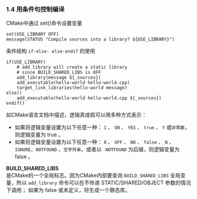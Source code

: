 ### 1.4 用条件句控制编译

CMake中通过 set()命令设置变量
```
set(USE_LIBRARY OFF)
message(STATUS "Compile sources into a library? ${USE_LIBRARY}")
```

条件结构 `if-else- else-endif` 的使用
```
if(USE_LIBRARY)
    # add_library will create a static library
    # since BUILD_SHARED_LIBS is OFF
    add_library(message ${_sources})
    add_executable(hello-world hello-world.cpp)
    target_link_libraries(hello-world message)
else()
    add_executable(hello-world hello-world.cpp ${_sources})
endif()
```

如CMake语言文档中描述，逻辑真或假可以用多种方式表示：
- 如果将逻辑变量设置为以下任意一种： `1` 、 `ON` 、 `YES` 、 `true` 、 `Y` 或`非零数`，则逻辑变量为 true 。
- 如果将逻辑变量设置为以下任意一种： `0` 、 `OFF` 、 `NO` 、 `false` 、 `N` 、 `IGNORE`、`NOTFOUND` 、`空字符串`，或者以 `-NOTFOUND` 为后缀，则逻辑变量为 false 。
  
**BUILD_SHARED_LIBS**   
是CMake的一个全局标志。因为CMake内部要查询 `BUILD_SHARED_LIBS` 全局变量，所以 `add_library` 命令可以在不传递 STATIC/SHARED/OBJECT 参数的情况下调用；
如果为 false 或未定义，将生成一个静态库。


